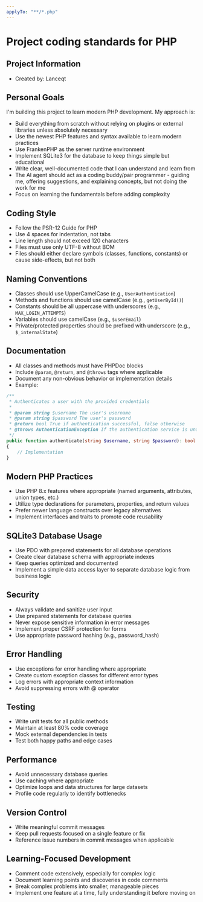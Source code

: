 ```yaml
---
applyTo: "**/*.php"
---
```

# Project coding standards for PHP

## Project Information
- Created by: Lanceqt

## Personal Goals
I'm building this project to learn modern PHP development. My approach is:

- Build everything from scratch without relying on plugins or external libraries unless absolutely necessary
- Use the newest PHP features and syntax available to learn modern practices
- Use FrankenPHP as the server runtime environment
- Implement SQLite3 for the database to keep things simple but educational
- Write clear, well-documented code that I can understand and learn from
- The AI agent should act as a coding buddy/pair programmer - guiding me, offering suggestions, and explaining concepts, but not doing the work for me
- Focus on learning the fundamentals before adding complexity

## Coding Style
- Follow the PSR-12 Guide for PHP
- Use 4 spaces for indentation, not tabs
- Line length should not exceed 120 characters
- Files must use only UTF-8 without BOM
- Files should either declare symbols (classes, functions, constants) or cause side-effects, but not both

## Naming Conventions
- Classes should use UpperCamelCase (e.g., `UserAuthentication`)
- Methods and functions should use camelCase (e.g., `getUserById()`)
- Constants should be all uppercase with underscores (e.g., `MAX_LOGIN_ATTEMPTS`)
- Variables should use camelCase (e.g., `$userEmail`)
- Private/protected properties should be prefixed with underscore (e.g., `$_internalState`)

## Documentation
- All classes and methods must have PHPDoc blocks
- Include `@param`, `@return`, and `@throws` tags where applicable
- Document any non-obvious behavior or implementation details
- Example:
```php
/**
 * Authenticates a user with the provided credentials
 *
 * @param string $username The user's username
 * @param string $password The user's password
 * @return bool True if authentication successful, false otherwise
 * @throws AuthenticationException If the authentication service is unavailable
 */
public function authenticate(string $username, string $password): bool
{
    // Implementation
}
```

## Modern PHP Practices
- Use PHP 8.x features where appropriate (named arguments, attributes, union types, etc.)
- Utilize type declarations for parameters, properties, and return values
- Prefer newer language constructs over legacy alternatives
- Implement interfaces and traits to promote code reusability

## SQLite3 Database Usage
- Use PDO with prepared statements for all database operations
- Create clear database schema with appropriate indexes
- Keep queries optimized and documented
- Implement a simple data access layer to separate database logic from business logic

## Security
- Always validate and sanitize user input
- Use prepared statements for database queries
- Never expose sensitive information in error messages
- Implement proper CSRF protection for forms
- Use appropriate password hashing (e.g., password_hash)

## Error Handling
- Use exceptions for error handling where appropriate
- Create custom exception classes for different error types
- Log errors with appropriate context information
- Avoid suppressing errors with @ operator

## Testing
- Write unit tests for all public methods
- Maintain at least 80% code coverage
- Mock external dependencies in tests
- Test both happy paths and edge cases

## Performance
- Avoid unnecessary database queries
- Use caching where appropriate
- Optimize loops and data structures for large datasets
- Profile code regularly to identify bottlenecks

## Version Control
- Write meaningful commit messages
- Keep pull requests focused on a single feature or fix
- Reference issue numbers in commit messages when applicable

## Learning-Focused Development
- Comment code extensively, especially for complex logic
- Document learning points and discoveries in code comments
- Break complex problems into smaller, manageable pieces
- Implement one feature at a time, fully understanding it before moving on